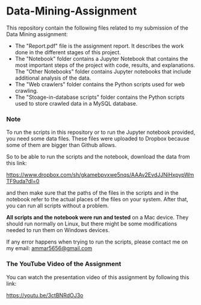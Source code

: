 # Data-Mining-Assignment

This repository contain the following files related to my submission of the Data Mining assignment:

- The "Report.pdf" file is the assignment report. It describes the work done in the different stages of this project.
- The "Notebook" folder contains a Jupyter Notebook that contains the most important steps of the project with code, results, and explanations. The "Other Notebooks" folder contains Jupyter notebooks that include additional analysis of the data.
- The "Web crawlers" folder contains the Python scripts used for web crawling.
- The "Stoage-in-database scripts" folder contains the Python scripts used to store crawled data in a MySQL database.

### Note

To run the scripts in this repository or to run the Jupyter notebook provided, you need some data files. These files were uploaded to Dropbox because some of them are bigger than Github allows. 

So to be able to run the scripts and the notebook, download the data from this link:

https://www.dropbox.com/sh/gkamebpvxwe5nqs/AAAv2EvdJJNiHxpypWmTF9uda?dl=0

and then make sure that the paths of the files in the scripts and in the notebook refer to the actual places of the files on your system. After that, you can run all scripts without a problem.

**All scripts and the notebook were run and tested** on a Mac device. They should run normally on Linux, but there might be some modifications needed to run them on Windows devices.

If any error happens when trying to run the scripts, please contact me on my email: ammar5656@gmail.com

### The YouTube Video of the Assignment

You can watch the presentation video of this assignment by following this link:

https://youtu.be/3ctBNRdOJ3o